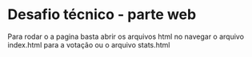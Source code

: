 # Desafio técnico - parte web

Para rodar o a pagina basta abrir os arquivos html no navegar o arquivo index.html para a votação ou o arquivo stats.html


